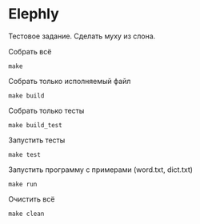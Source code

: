 Elephly
=======

Тестовое задание. Сделать муху из слона.


Собрать всё
```
make
```

Собрать только исполняемый файл
```
make build
```

Собрать только тесты
```
make build_test
```

Запустить тесты
```
make test
```

Запустить программу с примерами (word.txt, dict.txt)
```
make run
```

Очистить всё
```
make clean
```

